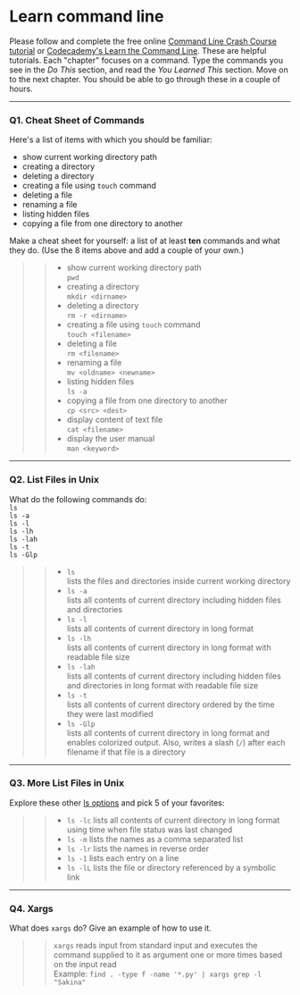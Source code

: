# Learn command line

Please follow and complete the free online [Command Line Crash Course
tutorial](https://web.archive.org/web/20160708171659/http://cli.learncodethehardway.org/book/) or [Codecademy's Learn the Command Line](https://www.codecademy.com/learn/learn-the-command-line). These are helpful tutorials. Each "chapter" focuses on a command. Type the commands you see in the _Do This_ section, and read the _You Learned This_ section. Move on to the next chapter. You should be able to go through these in a couple of hours.

---

### Q1.  Cheat Sheet of Commands  

Here's a list of items with which you should be familiar:  
* show current working directory path
* creating a directory
* deleting a directory
* creating a file using `touch` command
* deleting a file
* renaming a file
* listing hidden files
* copying a file from one directory to another

Make a cheat sheet for yourself: a list of at least **ten** commands and what they do.  (Use the 8 items above and add a couple of your own.)  

> >  
>> * show current working directory path  
>>  `pwd`  
>> * creating a directory  
>>  `mkdir <dirname>`  
>> * deleting a directory    
>>  `rm -r <dirname>`  
>> * creating a file using `touch` command  
>>  `touch <filename>`  
>> * deleting a file  
>>  `rm <filename>`  
>> * renaming a file  
>>  `mv <oldname> <newname>`  
>> * listing hidden files  
>>  `ls -a`  
>> * copying a file from one directory to another  
>>  `cp <src> <dest>`  
>> * display content of text file  
>>  `cat <filename>`  
>> * display the user manual   
>>  `man <keyword>`  

---

### Q2.  List Files in Unix   

What do the following commands do:  
`ls`  
`ls -a`  
`ls -l`  
`ls -lh`  
`ls -lah`  
`ls -t`  
`ls -Glp`  

> > 
>> * `ls`  
>> lists the files and directories inside current working directory  
>> * `ls -a`   
>> lists all contents of current directory including hidden files and directories  
>> * `ls -l`   
>> lists all contents of current directory in long format  
>> * `ls -lh`  
>> lists all contents of current directory in long format with readable file size  
>> * `ls -lah`   
>> lists all contents of current directory including hidden files and directories in long format with readable file size  
>> * `ls -t`   
>> lists all contents of current directory ordered by the time they were last modified   
>> * `ls -Glp`  
>> lists all contents of current directory in long format and enables colorized output. Also, writes a slash (`/`) after each filename if that file is a directory  

---

### Q3.  More List Files in Unix  

Explore these other [ls options](http://www.techonthenet.com/unix/basic/ls.php) and pick 5 of your favorites:

> > 
>> * `ls -lc`
>> lists all contents of current directory in long format using time when file status was last changed
>> * `ls -m`
>> lists the names as a comma separated list
>> * `ls -lr`
>> lists the names in reverse order
>> * `ls -1`
>> lists each entry on a line
>> * `ls -lL`
>> lists the file or directory referenced by a symbolic link

---

### Q4.  Xargs   

What does `xargs` do? Give an example of how to use it.

> > `xargs` reads input from standard input and executes the command supplied to it as argument one or more times based on the input read  
>> Example: `find . -type f -name '*.py' | xargs grep -l "Sakina"`




 

